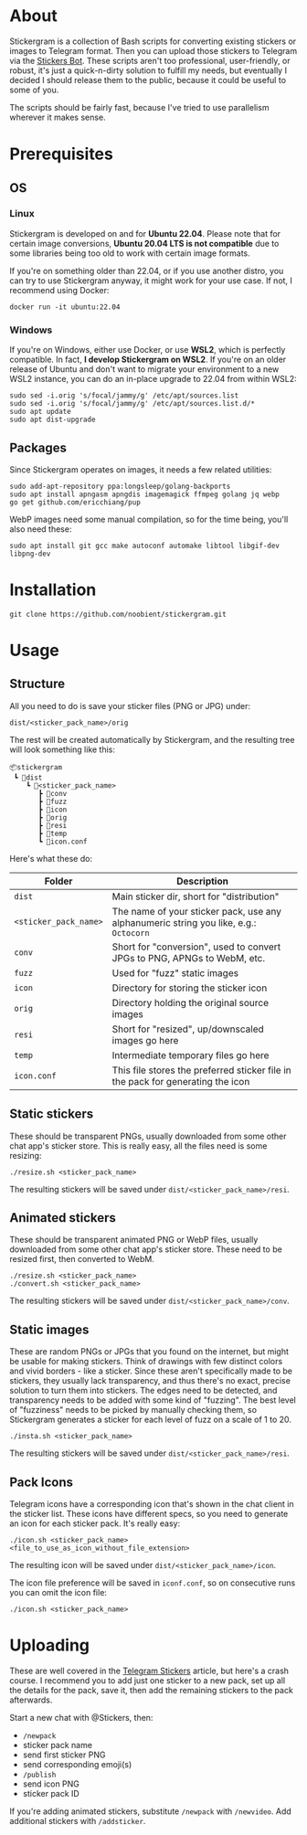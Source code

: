 # About

Stickergram is a collection of Bash scripts for converting existing stickers or images to Telegram format. Then you can upload those stickers to Telegram via the [Stickers Bot](https://telegram.me/stickers). These scripts aren't too professional, user-friendly, or robust, it's just a quick-n-dirty solution to fulfill my needs, but eventually I decided I should release them to the public, because it could be useful to some of you.

The scripts should be fairly fast, because I've tried to use parallelism wherever it makes sense.

# Prerequisites

## OS

### Linux

Stickergram is developed on and for **Ubuntu 22.04**. Please note that for certain image conversions, **Ubuntu 20.04 LTS is not compatible** due to some libraries being too old to work with certain image formats.

If you're on something older than 22.04, or if you use another distro, you can try to use Stickergram anyway, it might work for your use case. If not, I recommend using Docker:

```
docker run -it ubuntu:22.04
```

### Windows

If you're on Windows, either use Docker, or use **WSL2**, which is perfectly compatible. In fact, **I develop Stickergram on WSL2**. If you're on an older release of Ubuntu and don't want to migrate your environment to a new WSL2 instance, you can do an in-place upgrade to 22.04 from within WSL2:

```
sudo sed -i.orig 's/focal/jammy/g' /etc/apt/sources.list
sudo sed -i.orig 's/focal/jammy/g' /etc/apt/sources.list.d/*
sudo apt update
sudo apt dist-upgrade
```

## Packages

Since Stickergram operates on images, it needs a few related utilities:

```
sudo add-apt-repository ppa:longsleep/golang-backports
sudo apt install apngasm apngdis imagemagick ffmpeg golang jq webp
go get github.com/ericchiang/pup
```

WebP images need some manual compilation, so for the time being, you'll also need these:

```
sudo apt install git gcc make autoconf automake libtool libgif-dev libpng-dev
```

# Installation

```
git clone https://github.com/noobient/stickergram.git
```

# Usage

## Structure

All you need to do is save your sticker files (PNG or JPG) under:

```
dist/<sticker_pack_name>/orig
```

The rest will be created automatically by Stickergram, and the resulting tree will look something like this:

```
📦stickergram
 ┗ 📂dist
    ┗ 📂<sticker_pack_name>
       ┣ 📂conv
       ┣ 📂fuzz
       ┣ 📂icon
       ┣ 📂orig
       ┣ 📂resi
       ┣ 📂temp
       ┗ 📜icon.conf
```

Here's what these do:

| Folder | Description |
|---|---|
| `dist` | Main sticker dir, short for "distribution" |
| `<sticker_pack_name>` | The name of your sticker pack, use any alphanumeric string you like, e.g.: `Octocorn` |
| `conv` | Short for "conversion", used to convert JPGs to PNG, APNGs to WebM, etc. |
| `fuzz` | Used for "fuzz" static images |
| `icon` | Directory for storing the sticker icon |
| `orig` | Directory holding the original source images |
| `resi` | Short for "resized", up/downscaled images go here |
| `temp` | Intermediate temporary files go here |
| `icon.conf` | This file stores the preferred sticker file in the pack for generating the icon |

## Static stickers

These should be transparent PNGs, usually downloaded from some other chat app's sticker store. This is really easy, all the files need is some resizing:

```
./resize.sh <sticker_pack_name>
```

The resulting stickers will be saved under `dist/<sticker_pack_name>/resi`.

## Animated stickers

These should be transparent animated PNG or WebP files, usually downloaded from some other chat app's sticker store. These need to be resized first, then converted to WebM.

```
./resize.sh <sticker_pack_name>
./convert.sh <sticker_pack_name>
```

The resulting stickers will be saved under `dist/<sticker_pack_name>/conv`.

## Static images

These are random PNGs or JPGs that you found on the internet, but might be usable for making stickers. Think of drawings with few distinct colors and vivid borders - like a sticker. Since these aren't specifically made to be stickers, they usually lack transparency, and thus there's no exact, precise solution to turn them into stickers. The edges need to be detected, and transparency needs to be added with some kind of "fuzzing". The best level of "fuzziness" needs to be picked by manually checking them, so Stickergram generates a sticker for each level of fuzz on a scale of 1 to 20.

```
./insta.sh <sticker_pack_name>
```

The resulting stickers will be saved under `dist/<sticker_pack_name>/resi`.

## Pack Icons

Telegram icons have a corresponding icon that's shown in the chat client in the sticker list. These icons have different specs, so you need to generate an icon for each sticker pack. It's really easy:

```
./icon.sh <sticker_pack_name> <file_to_use_as_icon_without_file_extension>
```

The resulting icon will be saved under `dist/<sticker_pack_name>/icon`.

The icon file preference will be saved in `iconf.conf`, so on consecutive runs you can omit the icon file:

```
./icon.sh <sticker_pack_name>
```

# Uploading

These are well covered in the [Telegram Stickers](https://core.telegram.org/stickers) article, but here's a crash course. I recommend you to add just one sticker to a new pack, set up all the details for the pack, save it, then add the remaining stickers to the pack afterwards.

Start a new chat with @Stickers, then:

- `/newpack`
- sticker pack name
- send first sticker PNG
- send corresponding emoji(s)
- `/publish`
- send icon PNG
- sticker pack ID

If you're adding animated stickers, substitute `/newpack` with `/newvideo`. Add additional stickers with `/addsticker`.
